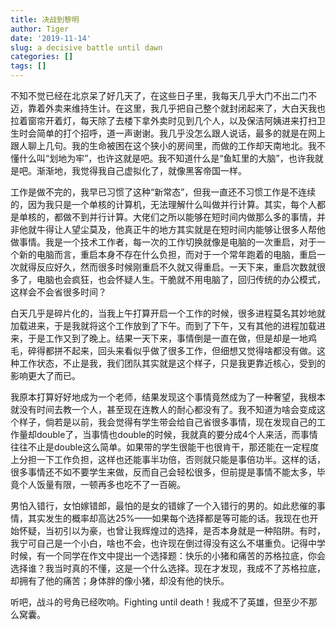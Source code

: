 ```yaml
---
title: 决战到黎明
author: Tiger
date: '2019-11-14'
slug: a decisive battle until dawn
categories: []
tags: []
---
```


不知不觉已经在北京呆了好几天了，在这些日子里，我每天几乎大门不出二门不迈，靠着外卖来维持生计。在这里，我几乎把自己整个就封闭起来了，大白天我也拉着窗帘开着灯，每天除了去楼下拿外卖时见到几个人，以及保洁阿姨进来打扫卫生时会简单的打个招呼，道一声谢谢。我几乎没怎么跟人说话，最多的就是在网上跟人聊上几句。我的生命被困在这个狭小的房间里，而做的工作却天南地北。我不懂什么叫“划地为牢”，也许这就是吧。我不知道什么是“鱼缸里的大脑”，也许我就是吧。渐渐地，我觉得我自己虚拟化了，就像黑客帝国一样。

工作是做不完的，我早已习惯了这种“新常态”，但我一直还不习惯工作是不连续的，因为我只是一个单核的计算机，无法理解什么叫做并行计算。其实，每个人都是单核的，都做不到并行计算。大佬们之所以能够在短时间内做那么多的事情，并非他就牛得让人望尘莫及，他真正牛的地方其实就是在短时间内能够让很多人帮他做事情。我是一个技术工作者，每一次的工作切换就像是电脑的一次重启，对于一个新的电脑而言，重启本身不存在什么负担，而对于一个常年跑着的电脑，重启一次就得反应好久，然而很多时候刚重启不久就又得重启。一天下来，重启次数就很多了，电脑也会疯狂，也会怀疑人生。干脆就不用电脑了，回归传统的办公模式，这样会不会省很多时间？

白天几乎是碎片化的，当我上午打算开启一个工作的时候，很多进程莫名其妙地就加载进来，于是我就将这个工作放到了下午。而到了下午，又有其他的进程加载进来，于是工作又到了晚上。结果一天下来，事情倒是一直在做，但是却是一地鸡毛，碎得都拼不起来，回头来看似乎做了很多工作，但细想又觉得啥都没有做。这种工作状态，不止是我，我们团队其实就是这个样子，只是我更靠近核心，受到的影响更大了而已。

我原本打算好好地成为一个老师，结果发现这个事情竟然成为了一种奢望，我根本就没有时间去教一个人，甚至现在连教人的耐心都没有了。我不知道为啥会变成这个样子，倘若是以前，我会觉得有学生带会给自己省很多事情，现在发现自己的工作量却double了，当事情也double的时候，我就真的要分成4个人来活，而事情往往不止是double这么简单。如果带的学生很能干也很肯干，那还能在一定程度上分担一下工作负担，这样也还能事半功倍，否则就只能是事倍功半。这样的话，很多事情还不如不要学生来做，反而自己会轻松很多，但前提是事情不能太多，毕竟个人饭量有限，一顿再多也吃不了一百碗。

男怕入错行，女怕嫁错郎，最怕的是女的错嫁了一个入错行的男的。如此悲催的事情，其实发生的概率却高达25%——如果每个选择都是等可能的话。我现在也开始怀疑，当初引以为豪，也曾让我辉煌过的选择，是否本身就是一种陷阱。有时，我宁可自己是一个小白，啥也不会，也许现在倒过得没有这么不堪重负。记得中学时候，有一个同学在作文中提出一个选择题：快乐的小猪和痛苦的苏格拉底，你会选择谁？我当时真的不懂，这是一个什么选择。现在才发现，我成不了苏格拉底，却拥有了他的痛苦；身体胖的像小猪，却没有他的快乐。

听吧，战斗的号角已经吹响。Fighting until death！我成不了英雄，但至少不那么窝囊。
